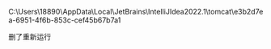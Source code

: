 C:\Users\18890\AppData\Local\JetBrains\IntelliJIdea2022.1\tomcat\e3b2d7ea-6951-4f6b-853c-cef45b67b7a1

删了重新运行